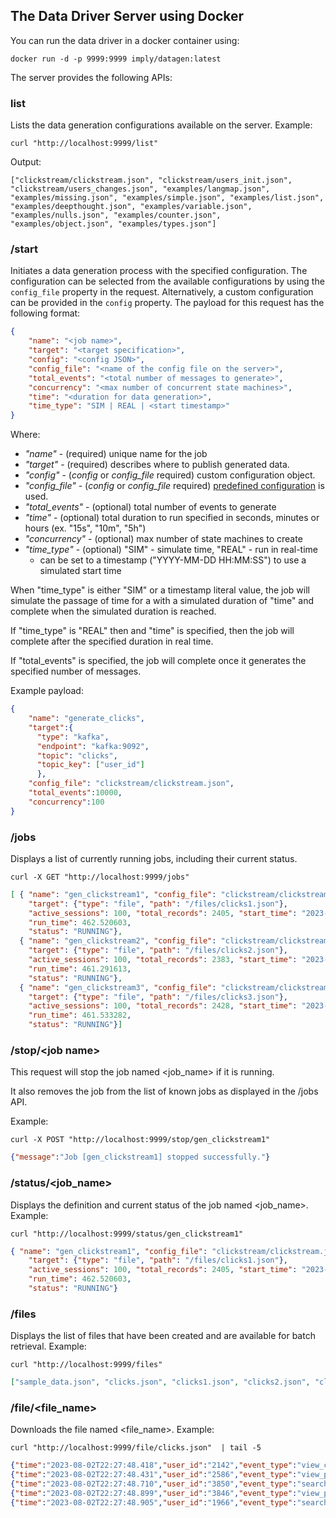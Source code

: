 ## The Data Driver Server using Docker

You can run the data driver in a docker container using:
```
docker run -d -p 9999:9999 imply/datagen:latest
```

The server provides the following APIs:

### list
Lists the data generation configurations available on the server.
Example:
```
curl "http://localhost:9999/list"
```
Output: 
```
["clickstream/clickstream.json", "clickstream/users_init.json", "clickstream/users_changes.json", "examples/langmap.json", "examples/missing.json", "examples/simple.json", "examples/list.json", "examples/deepthought.json", "examples/variable.json", "examples/nulls.json", "examples/counter.json", "examples/object.json", "examples/types.json"]
```

### /start
Initiates a data generation process with the specified configuration. The configuration can be selected from the available configurations by using the `config_file` property in the request. Alternatively, a custom configuration can be provided in the `config` property.
The payload for this request has the following format:
```json
{
    "name": "<job name>",
    "target": "<target specification>",
    "config": "<config JSON>",
    "config_file": "<name of the config file on the server>",
    "total_events": "<total number of messages to generate>",
    "concurrency": "<max number of concurrent state machines>",
    "time": "<duration for data generation>",
    "time_type": "SIM | REAL | <start timestamp>"
}
```
Where:
- _"name"_ - (required) unique name for the job
- _"target"_ - (required) describes where to publish generated data.
- _"config"_ - (_config_ or _config_file_ required) custom configuration object.
- _"config_file"_ - (_config_ or _config_file_ required) [predefined configuration](###GET_/list) is used.
- _"total_events"_ - (optional) total number of events to generate
- _"time"_ - (optional) total duration to run specified in seconds, minutes or hours (ex. "15s", "10m", "5h")
- _"concurrency"_ - (optional) max number of state machines to create
- _"time_type"_ - (optional) "SIM" - simulate time, "REAL" - run in real-time
  - can be set to a timestamp ("YYYY-MM-DD HH:MM:SS") to use a simulated start time  

When "time_type" is either "SIM" or a timestamp literal value, the job will simulate the passage of time for a with a simulated duration of "time" and complete when the simulated duration is reached.

If "time_type" is "REAL" then and "time" is specified, then the job will complete after the specified duration in real time.

If "total_events" is specified, the job will complete once it generates the specified number of messages.

Example payload:
```json
{
    "name": "generate_clicks",
    "target":{
      "type": "kafka",
      "endpoint": "kafka:9092",
      "topic": "clicks",
      "topic_key": ["user_id"]
      },
    "config_file": "clickstream/clickstream.json",
    "total_events":10000,
    "concurrency":100
}
```

### /jobs
Displays a list of currently running jobs, including their current status.
```
curl -X GET "http://localhost:9999/jobs"
```
```json
[ { "name": "gen_clickstream1", "config_file": "clickstream/clickstream.json", 
    "target": {"type": "file", "path": "/files/clicks1.json"}, 
    "active_sessions": 100, "total_records": 2405, "start_time": "2023-08-02 22:11:39", 
    "run_time": 462.520603, 
    "status": "RUNNING"}, 
  { "name": "gen_clickstream2", "config_file": "clickstream/clickstream.json", 
    "target": {"type": "file", "path": "/files/clicks2.json"}, 
    "active_sessions": 100, "total_records": 2383, "start_time": "2023-08-02 22:11:40", 
    "run_time": 461.291613, 
    "status": "RUNNING"}, 
  { "name": "gen_clickstream3", "config_file": "clickstream/clickstream.json", 
    "target": {"type": "file", "path": "/files/clicks3.json"}, 
    "active_sessions": 100, "total_records": 2428, "start_time": "2023-08-02 22:11:40", 
    "run_time": 461.533282, 
    "status": "RUNNING"}]
```

### /stop/\<job name>
This request will stop the job named <job_name> if it is running. 

It also removes the job from the list of known jobs as displayed in the /jobs API.

Example:
```
curl -X POST "http://localhost:9999/stop/gen_clickstream1"
```
```json
{"message":"Job [gen_clickstream1] stopped successfully."}
```

### /status/\<job_name>
Displays the definition and current status of the job named <job_name>.
Example:
```
curl "http://localhost:9999/status/gen_clickstream1"
```

```json
{ "name": "gen_clickstream1", "config_file": "clickstream/clickstream.json", 
    "target": {"type": "file", "path": "/files/clicks1.json"}, 
    "active_sessions": 100, "total_records": 2405, "start_time": "2023-08-02 22:11:39", 
    "run_time": 462.520603, 
    "status": "RUNNING"}
```

### /files
Displays the list of files that have been created and are available for batch retrieval.
Example:
```
curl "http://localhost:9999/files"
```
```json
["sample_data.json", "clicks.json", "clicks1.json", "clicks2.json", "clickstream_data.json", "clicks3.json"]
```

### /file/<file_name>
Downloads the file named <file_name>.
Example:
```
curl "http://localhost:9999/file/clicks.json"  | tail -5
```
```json
{"time":"2023-08-02T22:27:48.418","user_id":"2142","event_type":"view_cart","client_ip":"127.250.32.144","client_device":"desktop","client_lang":"Arabic","client_country":"Indonesia","referrer":"bing.com/search","keyword":"gifts","product":"Electric shock pen"}
{"time":"2023-08-02T22:27:48.431","user_id":"2586","event_type":"view_product","client_ip":"127.174.137.91","client_device":"mobile","client_lang":"Mandarin","client_country":"Nigeria","referrer":"amazon.com","keyword":"t-shirts","product":"Toilet golf putting green"}
{"time":"2023-08-02T22:27:48.710","user_id":"3850","event_type":"search","client_ip":"127.167.21.193","client_device":"mobile","client_lang":"French","client_country":"Nigeria","referrer":"google.com/search","keyword":"Geeky gifts","product":"Novelty toilet paper"}
{"time":"2023-08-02T22:27:48.899","user_id":"3846","event_type":"view_product","client_ip":"127.74.91.52","client_device":"laptop","client_lang":"English","client_country":"China","referrer":"google.com/search","keyword":"Geeky gifts","product":"Rubber chicken"}
{"time":"2023-08-02T22:27:48.905","user_id":"1966","event_type":"search","client_ip":"127.167.136.121","client_device":"mobile","client_lang":"English","client_country":"United States","referrer":"bing.com/search","keyword":"Gag gifts","product":"Bubble wrap suit"}
```